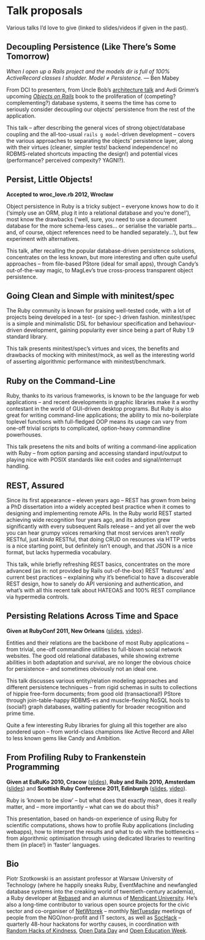 # Talk proposals

Various talks I’d love to give (linked
to slides/videos if given in the past).



## Decoupling Persistence (Like There’s Some Tomorrow)

_When I open up a Rails project and the models dir is full of 100%
ActiveRecord classes I shudder. Model ≠ Persistence._ — Ben Mabey

From DCI to presenters, from Uncle Bob’s
[architecture talk](http://confreaks.com/videos/759)
and Avdi Grimm’s upcoming [_Objects on
Rails_](http://avdi.org/devblog/2011/11/15/early-access-beta-of-objects-on-rails-now-available-2/)
book to the proliferation of (competing? complementing?) database
systems, it seems the time has come to seriously consider decoupling
our objects’ persistence from the rest of the application.

This talk – after describing the general vices of strong object/database
coupling and the all-too-usual `rails g model`-driven development
– covers the various approaches to separating the objects’ persistence
layer, along with their virtues (cleaner, simpler tests! backend
independence! no RDBMS-related shortcuts impacting the design!)
and potential vices (performance? perceived compexity? YAGNI?).



## Persist, Little Objects!

**Accepted to wroc_love.rb 2012, Wrocław**

Object persistence in Ruby is a tricky subject – everyone knows how
to do it (‘simply use an ORM, plug it into a relational database and
you’re done!’), most know the drawbacks (‘well, sure, you need to use
a document database for the more schema-less cases… or serialise the
variable parts… and, of course, object references need to be handled
separately…’), but few experiment with alternatives.

This talk, after recalling the popular database-driven persistence
solutions, concentrates on the less known, but more interesting
and often quite useful approaches – from file-based PStore (ideal
for small apps), through Candy’s out-of-the-way magic, to MagLev’s
true cross-process transparent object persistence.



## Going Clean and Simple with minitest/spec

The Ruby community is known for praising well-tested code, with
a lot of projects being developed in a test- (or spec-) driven
fashion. minitest/spec is a simple and minimalistic DSL for
behaviour specification and behaviour-driven development, gaining
popularity ever since being a part of Ruby 1.9 standard library.

This talk presents minitest/spec’s virtues and vices, the benefits
and drawbacks of mocking with minitest/mock, as well as the interesting
world of asserting algorithmic performance with minitest/benchmark.



## Ruby on the Command-Line

Ruby, thanks to its various frameworks, is known to be *the* language
for web applications – and recent developments in graphic libraries
make it a worthy contestant in the world of GUI-driven desktop
programs. But Ruby is also great for writing command-line applications;
the ability to mix no-boilerplate toplevel functions with full-fledged
OOP means its usage can vary from one-off trivial scripts to
complicated, option-heavy commandline powerhouses.

This talk presetens the nits and bolts of writing a command-line
application with Ruby – from option parsing and accessing
standard input/output to playing nice with POSIX standards
like exit codes and signal/interrupt handling.



## REST, Assured

Since its first appearance – eleven years ago – REST has grown
from being a PhD dissertation into a widely accepted best practice
when it comes to designing and implementing remote APIs. In the
Ruby world REST started achieving wide recognition four years ago,
and its adoption grew significantly with every subsequent Rails
release – and yet all over the web you can hear grumpy voices
remarking that most services aren’t *really* RESTful, just *kinda*
RESTful, that doing CRUD on resources via HTTP verbs is a nice
starting point, but definitely isn’t enough, and that JSON is
a nice format, but lacks hypermedia vocabulary.

This talk, while briefly refreshing REST basics, concentrates on
the more advanced (as in: not provided by Rails out-of-the-box)
REST ‘features’ and current best practices – explaining why it’s
beneficial to have a discoverable REST design, how to sanely do
API versioning and authentication, and what’s with all this recent
talk about HATEOAS and 100% REST compliance via hypermedia controls.



## Persisting Relations Across Time and Space

**Given at RubyConf 2011, New Orleans**
([slides](http://persistence-rubyconf-2011.heroku.com),
[video](http://confreaks.net/videos/657)).

Entities and their relations are the backbone of most Ruby
applications – from trivial, one-off commandline utilities
to full-blown social network websites. The good old relational
databases, while showing extreme abilities in both adaptation
and survival, are no longer the obvious choice for persistence
– and sometimes obviously not an ideal one.

This talk discusses various entity/relation modeling approaches
and different persistence techniques – from rigid schemas in
suits to collections of hippie free-form documents; from good
old (transactional!) PStore through join-table-happy RDBMS-es
and muscle-flexing NoSQL hools to (social!) graph databases,
waiting patiently for broader recognition and prime time.

Quite a few interesting Ruby libraries for gluing all this together
are also pondered upon – from world-class champions like Active
Record and ARel to less known gems like Candy and Ambition.



## From Profiling Ruby to Frankenstein Programming

**Given at EuRuKo 2010, Cracow**
([slides](http://profiling-ruby-euruko-2010.heroku.com)),
**Ruby and Rails 2010, Amsterdam**
([slides](http://profiling-ruby-rar-2010.heroku.com))
and **Scottish Ruby Conference 2011, Edinburgh**
([slides](http://profiling-ruby-src-2011.heroku.com),
[video](http://confreaks.net/videos/547)).

Ruby is ‘known to be slow’ – but what does that exactly mean, does
it really matter, and – more importantly – what can we do about this?

This presentation, based on hands-on experience of using Ruby for
scientific computations, shows how to profile Ruby applications
(including webapps), how to interpret the results and what to do
with the bottlenecks – from algorithmic optimisation through using
dedicated libraries to rewriting them (in place!) in ‘faster’ languages.



## Bio

Piotr Szotkowski is an assistant professor at Warsaw University of
Technology (where he happily sneaks Ruby, EventMachine and newfangled
database systems into the creaking world of twentieth-century academia),
a Ruby developer at [Rebased](http://rebased.pl) and an alumnus of
[Mendicant University](http://university.rubymendicant.com). He’s
also a long-time contributor to various open source projects for
the civic sector and co-organiser of [NetWtorek](http://netwtorek.pl)
– monthly [NetTuesday](http://netsquared.org/share/meetup)
meetings of people from the NGO/non-profit and IT sectors,
as well as [SocHack](http://sochack.pl) – quarterly 48-hour
hackatons for worthy causes, in coordination with [Random
Hacks of Kindness](http://www.rhok.org), [Open Data
Day](http://www.opendataday.org) and [Open Education
Week](http://www.openeducationweek.org).

